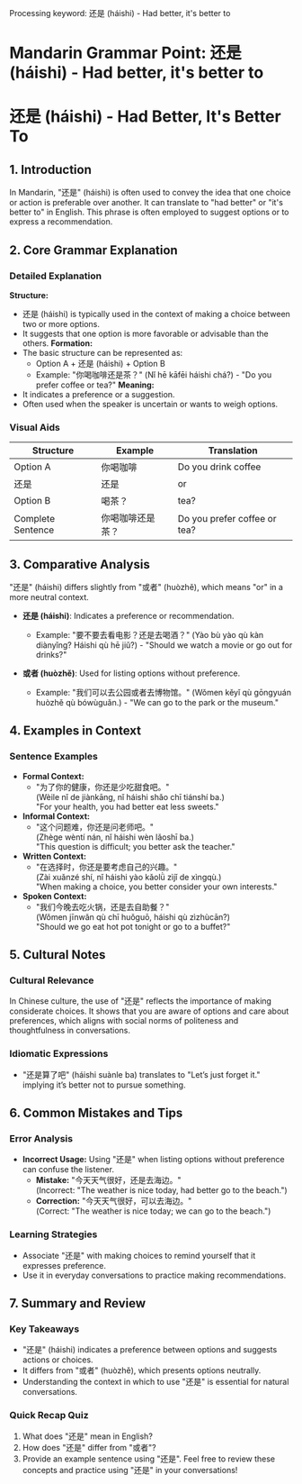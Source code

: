 Processing keyword: 还是 (háishi) - Had better, it's better to
# Mandarin Grammar Point: 还是 (háishi) - Had better, it's better to
# 还是 (háishi) - Had Better, It's Better To
## 1. Introduction
In Mandarin, "还是" (háishi) is often used to convey the idea that one choice or action is preferable over another. It can translate to "had better" or "it's better to" in English. This phrase is often employed to suggest options or to express a recommendation.
## 2. Core Grammar Explanation
### Detailed Explanation
**Structure:**
- 还是 (háishi) is typically used in the context of making a choice between two or more options.
- It suggests that one option is more favorable or advisable than the others.
**Formation:**
- The basic structure can be represented as:
  - Option A + 还是 (háishi) + Option B
  - Example: "你喝咖啡还是茶？" (Nǐ hē kāfēi háishi chá?) - "Do you prefer coffee or tea?"
**Meaning:**
- It indicates a preference or a suggestion.
- Often used when the speaker is uncertain or wants to weigh options.
### Visual Aids
| Structure | Example                              | Translation               |
|-----------|--------------------------------------|---------------------------|
| Option A  | 你喝咖啡                            | Do you drink coffee       |
| 还是      | 还是                                | or                        |
| Option B  | 喝茶？                              | tea?                      |
| Complete Sentence | 你喝咖啡还是茶？         | Do you prefer coffee or tea? |
## 3. Comparative Analysis
"还是" (háishi) differs slightly from "或者" (huòzhě), which means "or" in a more neutral context. 
- **还是 (háishi)**: Indicates a preference or recommendation.
  - Example: "要不要去看电影？还是去喝酒？" (Yào bù yào qù kàn diànyǐng? Háishi qù hē jiǔ?) - "Should we watch a movie or go out for drinks?"
  
- **或者 (huòzhě)**: Used for listing options without preference.
  - Example: "我们可以去公园或者去博物馆。" (Wǒmen kěyǐ qù gōngyuán huòzhě qù bówùguǎn.) - "We can go to the park or the museum."
## 4. Examples in Context
### Sentence Examples
- **Formal Context:**
  - "为了你的健康，你还是少吃甜食吧。"  
    (Wèile nǐ de jiànkāng, nǐ háishi shǎo chī tiánshí ba.)  
    "For your health, you had better eat less sweets."
- **Informal Context:**
  - "这个问题难，你还是问老师吧。"  
    (Zhège wèntí nán, nǐ háishi wèn lǎoshī ba.)  
    "This question is difficult; you better ask the teacher."
- **Written Context:**
  - "在选择时，你还是要考虑自己的兴趣。"  
    (Zài xuǎnzé shí, nǐ háishi yào kǎolǜ zìjǐ de xìngqù.)  
    "When making a choice, you better consider your own interests."
- **Spoken Context:**
  - "我们今晚去吃火锅，还是去自助餐？"  
    (Wǒmen jīnwǎn qù chī huǒguō, háishi qù zìzhùcān?)  
    "Should we go eat hot pot tonight or go to a buffet?"
## 5. Cultural Notes
### Cultural Relevance
In Chinese culture, the use of "还是" reflects the importance of making considerate choices. It shows that you are aware of options and care about preferences, which aligns with social norms of politeness and thoughtfulness in conversations.
### Idiomatic Expressions
- "还是算了吧" (háishi suànle ba) translates to "Let’s just forget it." implying it’s better not to pursue something.
## 6. Common Mistakes and Tips
### Error Analysis
- **Incorrect Usage:** Using "还是" when listing options without preference can confuse the listener.
  - **Mistake:** "今天天气很好，还是去海边。"  
    (Incorrect: "The weather is nice today, had better go to the beach.")
  - **Correction:** "今天天气很好，可以去海边。"  
    (Correct: "The weather is nice today; we can go to the beach.")
### Learning Strategies
- Associate "还是" with making choices to remind yourself that it expresses preference.
- Use it in everyday conversations to practice making recommendations.
## 7. Summary and Review
### Key Takeaways
- "还是" (háishi) indicates a preference between options and suggests actions or choices.
- It differs from "或者" (huòzhě), which presents options neutrally.
- Understanding the context in which to use "还是" is essential for natural conversations.
### Quick Recap Quiz
1. What does "还是" mean in English?
2. How does "还是" differ from "或者"?
3. Provide an example sentence using "还是".
Feel free to review these concepts and practice using "还是" in your conversations!
